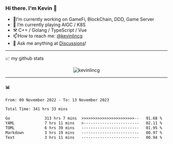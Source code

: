 ### Hi there. I'm Kevin 👋

- 🔭I’m currently working on GameFi, BlockChain, DDD, Game Server
- 🌱 I’m currently playing AIGC / K8S
-   :hammer_and_pick: C++ / Golang / TypeScript / Vue
- 📫How to reach me: [@kevinlincg](https://twitter.com/kevinlincg) 
-   :thought_balloon: Ask me anything at [Discussions](https://github.com/kevinlincg/kevinlincg/discussions/new)!

---

📈 my github stats

<p align="center"> <img src="https://github-readme-stats-ouuan.vercel.app/api?username=kevinlincg&theme=dark&show_icons=true&count_private=true" alt="kevinlincg" />

---

#### :bar_chart: 

<!--START_SECTION:waka-->

```txt
From: 09 November 2022 - To: 13 November 2023

Total Time: 341 hrs 33 mins

Go               313 hrs 7 mins  >>>>>>>>>>>>>>>>>>>>>>>--   91.68 %
YAML             7 hrs 11 mins   >------------------------   02.11 %
TOML             6 hrs 39 mins   -------------------------   01.95 %
Markdown         3 hrs 19 mins   -------------------------   00.97 %
Text             3 hrs 11 mins   -------------------------   00.94 %
```

<!--END_SECTION:waka-->
